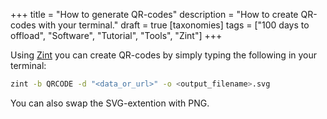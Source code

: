 +++
title = "How to generate QR-codes"
description = "How to create QR-codes with your terminal."
draft = true
[taxonomies]
tags = ["100 days to offload", "Software", "Tutorial", "Tools", "Zint"]
+++

Using [Zint][zint] you can create QR-codes by simply typing the following in
your terminal:

```bash
zint -b QRCODE -d "<data_or_url>" -o <output_filename>.svg
```

You can also swap the SVG-extention with PNG.

[zint]: https://www.zint.org.uk/

